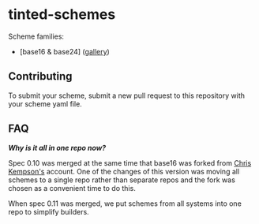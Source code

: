# tinted-schemes

Scheme families:

- [base16 & base24] ([gallery](https://tinted-theming.github.io/tinted-gallery/))

## Contributing

To submit your scheme, submit a new pull request to this repository with your
scheme yaml file.

## FAQ

***Why is it all in one repo now?***

Spec 0.10 was merged at the same time that base16 was forked from [Chris Kempson's](https://github.com/chriskempson) account. One of the changes of this version was moving all schemes to a single repo rather than separate repos and the fork was chosen as a convenient time to do this.

When spec 0.11 was merged, we put schemes from all systems into one repo to simplify builders.

[base16]: ./base16
[base24]: ./base24
